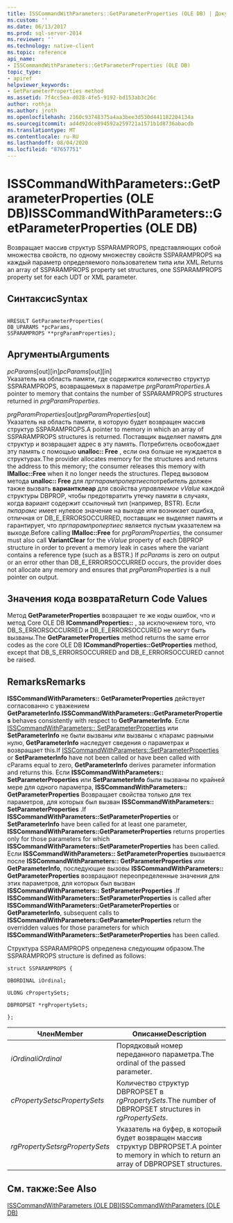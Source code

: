```yaml
---
title: ISSCommandWithParameters::GetParameterProperties (OLE DB) | Документация Майкрософт
ms.custom: ''
ms.date: 06/13/2017
ms.prod: sql-server-2014
ms.reviewer: ''
ms.technology: native-client
ms.topic: reference
api_name:
- ISSCommandWithParameters::GetParameterProperties (OLE DB)
topic_type:
- apiref
helpviewer_keywords:
- GetParameterProperties method
ms.assetid: 7f4cc5ea-d028-4fe5-9192-bd153ab3c26c
author: rothja
ms.author: jroth
ms.openlocfilehash: 2160c93748375a4aa3bee3d530d441182204134a
ms.sourcegitcommit: ad4d92dce894592a259721a1571b1d8736abacdb
ms.translationtype: MT
ms.contentlocale: ru-RU
ms.lasthandoff: 08/04/2020
ms.locfileid: "87657751"
---
```

# <a name="isscommandwithparametersgetparameterproperties-ole-db"></a><span data-ttu-id="41437-102">ISSCommandWithParameters::GetParameterProperties (OLE DB)</span><span class="sxs-lookup"><span data-stu-id="41437-102">ISSCommandWithParameters::GetParameterProperties (OLE DB)</span></span>
  <span data-ttu-id="41437-103">Возвращает массив структур SSPARAMPROPS, представляющих собой множества свойств, по одному множеству свойств SSPARAMPROPS на каждый параметр определяемого пользователем типа или XML.</span><span class="sxs-lookup"><span data-stu-id="41437-103">Returns an array of SSPARAMPROPS property set structures, one SSPARAMPROPS property set for each UDT or XML parameter.</span></span>  
  
## <a name="syntax"></a><span data-ttu-id="41437-104">Синтаксис</span><span class="sxs-lookup"><span data-stu-id="41437-104">Syntax</span></span>  
  
```  
  
HRESULT GetParameterProperties(  
DB_UPARAMS *pcParams,  
SSPARAMPROPS **prgParamProperties);  
```  
  
## <a name="arguments"></a><span data-ttu-id="41437-105">Аргументы</span><span class="sxs-lookup"><span data-stu-id="41437-105">Arguments</span></span>  
 <span data-ttu-id="41437-106">*pcParams*[out][in]</span><span class="sxs-lookup"><span data-stu-id="41437-106">*pcParams*[out][in]</span></span>  
 <span data-ttu-id="41437-107">Указатель на область памяти, где содержится количество структур SSPARAMPROPS, возвращаемых в параметре *prgParamProperties*.</span><span class="sxs-lookup"><span data-stu-id="41437-107">A pointer to memory that contains the number of SSPARAMPROPS structures returned in *prgParamProperties*.</span></span>  
  
 <span data-ttu-id="41437-108">*prgParamProperties*[out]</span><span class="sxs-lookup"><span data-stu-id="41437-108">*prgParamProperties*[out]</span></span>  
 <span data-ttu-id="41437-109">Указатель на область памяти, в которую будет возвращен массив структур SSPARAMPROPS.</span><span class="sxs-lookup"><span data-stu-id="41437-109">A pointer to memory in which an array of SSPARAMPROPS structures is returned.</span></span> <span data-ttu-id="41437-110">Поставщик выделяет память для структур и возвращает адрес в эту память. Потребитель освобождает эту память с помощью **unalloc:: Free** , если она больше не нуждается в структурах.</span><span class="sxs-lookup"><span data-stu-id="41437-110">The provider allocates memory for the structures and returns the address to this memory; the consumer releases this memory with **IMalloc::Free** when it no longer needs the structures.</span></span> <span data-ttu-id="41437-111">Перед вызовом метода **unalloc:: Free** для *пргпарампропертиес*потребитель должен также вызвать **вариантклеар** для свойства *управляемое vValue* каждой структуры DBPROP, чтобы предотвратить утечку памяти в случаях, когда вариант содержит ссылочный тип (например, BSTR). Если *пкпарамс* имеет нулевое значение на выходе или возникает ошибка, отличная от DB_E_ERRORSOCCURRED, поставщик не выделяет память и гарантирует, что *пргпарампропертиес* является пустым указателем на выходе.</span><span class="sxs-lookup"><span data-stu-id="41437-111">Before calling **IMalloc::Free** for *prgParamProperties*, the consumer must also call **VariantClear** for the *vValue* property of each DBPROP structure in order to prevent a memory leak in cases where the variant contains a reference type (such as a BSTR.) If *pcParams* is zero on output or an error other than DB_E_ERRORSOCCURRED occurs, the provider does not allocate any memory and ensures that *prgParamProperties* is a null pointer on output.</span></span>  
  
## <a name="return-code-values"></a><span data-ttu-id="41437-112">Значения кода возврата</span><span class="sxs-lookup"><span data-stu-id="41437-112">Return Code Values</span></span>  
 <span data-ttu-id="41437-113">Метод **GetParameterProperties** возвращает те же коды ошибок, что и метод Core OLE DB **ICommandProperties::** , за исключением того, что DB_S_ERRORSOCCURRED и DB_E_ERRORSOCCURED не могут быть вызваны.</span><span class="sxs-lookup"><span data-stu-id="41437-113">The **GetParameterProperties** method returns the same error codes as the core OLE DB **ICommandProperties::GetProperties** method, except that DB_S_ERRORSOCCURRED and DB_E_ERRORSOCCURED cannot be raised.</span></span>  
  
## <a name="remarks"></a><span data-ttu-id="41437-114">Remarks</span><span class="sxs-lookup"><span data-stu-id="41437-114">Remarks</span></span>  
 <span data-ttu-id="41437-115">**ISSCommandWithParameters:: GetParameterProperties** действует согласованно с уважением **GetParameterInfo**.</span><span class="sxs-lookup"><span data-stu-id="41437-115">**ISSCommandWithParameters::GetParameterProperties** behaves consistently with respect to **GetParameterInfo**.</span></span> <span data-ttu-id="41437-116">Если [ISSCommandWithParameters:: SetParameterProperties](isscommandwithparameters-setparameterproperties-ole-db.md) или **SetParameterInfo** не были вызваны или вызваны с кпарамс равными нулю, **GetParameterInfo** наследует сведения о параметрах и возвращает this.</span><span class="sxs-lookup"><span data-stu-id="41437-116">If [ISSCommandWithParameters::SetParameterProperties](isscommandwithparameters-setparameterproperties-ole-db.md) or **SetParameterInfo** have not been called or have been called with cParams equal to zero, **GetParameterInfo** derives parameter information and returns this.</span></span> <span data-ttu-id="41437-117">Если **ISSCommandWithParameters:: SetParameterProperties** или **SetParameterInfo** были вызваны по крайней мере для одного параметра, **ISSCommandWithParameters:: GetParameterProperties** Возвращает свойства только для тех параметров, для которых был вызван **ISSCommandWithParameters:: SetParameterProperties** .</span><span class="sxs-lookup"><span data-stu-id="41437-117">If **ISSCommandWithParameters::SetParameterProperties** or **SetParameterInfo** have been called for at least one parameter, **ISSCommandWithParameters::GetParameterProperties** returns properties only for those parameters for which **ISSCommandWithParameters::SetParameterProperties** has been called.</span></span> <span data-ttu-id="41437-118">Если **ISSCommandWithParameters:: SetParameterProperties** вызывается после **ISSCommandWithParameters:: GetParameterProperties** или **GetParameterInfo**, последующие вызовы **ISSCommandWithParameters:: GetParameterProperties** возвращают переопределенные значения для этих параметров, для которых был вызван **ISSCommandWithParameters:: SetParameterProperties** .</span><span class="sxs-lookup"><span data-stu-id="41437-118">If **ISSCommandWithParameters::SetParameterProperties** is called after **ISSCommandWithParameters::GetParameterProperties** or **GetParameterInfo**, subsequent calls to **ISSCommandWithParameters::GetParameterProperties** return the overridden values for those parameters for which **ISSCommandWithParameters::SetParameterProperties** has been called.</span></span>  
  
 <span data-ttu-id="41437-119">Структура SSPARAMPROPS определена следующим образом.</span><span class="sxs-lookup"><span data-stu-id="41437-119">The SSPARAMPROPS structure is defined as follows:</span></span>  
  
 `struct SSPARAMPROPS {`  
  
 `DBORDINAL iOrdinal;`  
  
 `ULONG cPropertySets;`  
  
 `DBPROPSET *rgPropertySets;`  
  
 `};`  
  
|<span data-ttu-id="41437-120">Член</span><span class="sxs-lookup"><span data-stu-id="41437-120">Member</span></span>|<span data-ttu-id="41437-121">Описание</span><span class="sxs-lookup"><span data-stu-id="41437-121">Description</span></span>|  
|------------|-----------------|  
|<span data-ttu-id="41437-122">*iOrdinal*</span><span class="sxs-lookup"><span data-stu-id="41437-122">*iOrdinal*</span></span>|<span data-ttu-id="41437-123">Порядковый номер переданного параметра.</span><span class="sxs-lookup"><span data-stu-id="41437-123">The ordinal of the passed parameter.</span></span>|  
|<span data-ttu-id="41437-124">*cPropertySets*</span><span class="sxs-lookup"><span data-stu-id="41437-124">*cPropertySets*</span></span>|<span data-ttu-id="41437-125">Количество структур DBPROPSET в *rgPropertySets*.</span><span class="sxs-lookup"><span data-stu-id="41437-125">The number of DBPROPSET structures in *rgPropertySets*.</span></span>|  
|<span data-ttu-id="41437-126">*rgPropertySets*</span><span class="sxs-lookup"><span data-stu-id="41437-126">*rgPropertySets*</span></span>|<span data-ttu-id="41437-127">Указатель на буфер, в который будет возвращен массив структур DBPROPSET.</span><span class="sxs-lookup"><span data-stu-id="41437-127">A pointer to memory in which to return an array of DBPROPSET structures.</span></span>|  
  
## <a name="see-also"></a><span data-ttu-id="41437-128">См. также:</span><span class="sxs-lookup"><span data-stu-id="41437-128">See Also</span></span>  
 [<span data-ttu-id="41437-129">ISSCommandWithParameters (OLE DB)</span><span class="sxs-lookup"><span data-stu-id="41437-129">ISSCommandWithParameters &#40;OLE DB&#41;</span></span>](isscommandwithparameters-ole-db.md)  
  
  
